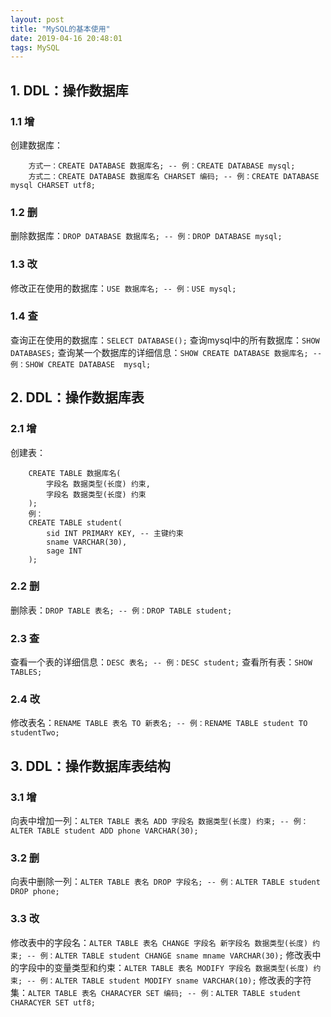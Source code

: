 ```yaml
---
layout: post
title: "MySQL的基本使用"
date: 2019-04-16 20:48:01
tags: MySQL
---
```


## 1. DDL：操作数据库
### 1.1 增
创建数据库：
```
    方式一：CREATE DATABASE 数据库名; -- 例：CREATE DATABASE mysql;
    方式二：CREATE DATABASE 数据库名 CHARSET 编码; -- 例：CREATE DATABASE mysql CHARSET utf8;
```
### 1.2 删
删除数据库：`DROP DATABASE 数据库名; -- 例：DROP DATABASE mysql;`
### 1.3 改
修改正在使用的数据库：`USE 数据库名; -- 例：USE mysql;`
### 1.4 查
查询正在使用的数据库：`SELECT DATABASE();`
查询mysql中的所有数据库：`SHOW DATABASES;`
查询某一个数据库的详细信息：`SHOW CREATE DATABASE 数据库名; -- 例：SHOW CREATE DATABASE  mysql;`

## 2. DDL：操作数据库表
### 2.1 增
创建表：
```
    CREATE TABLE 数据库名(
        字段名 数据类型(长度) 约束,
        字段名 数据类型(长度) 约束
    );
    例：
    CREATE TABLE student(
        sid INT PRIMARY KEY, -- 主键约束
        sname VARCHAR(30),
        sage INT
    );
```

### 2.2 删
删除表：`DROP TABLE 表名; -- 例：DROP TABLE student;`
### 2.3 查
查看一个表的详细信息：`DESC 表名; -- 例：DESC student;`
查看所有表：`SHOW TABLES;`
### 2.4 改
修改表名：`RENAME TABLE 表名 TO 新表名; -- 例：RENAME TABLE student TO studentTwo;`

## 3. DDL：操作数据库表结构
### 3.1 增
向表中增加一列：`ALTER TABLE 表名 ADD 字段名 数据类型(长度) 约束; -- 例：ALTER TABLE student ADD phone VARCHAR(30);`
### 3.2 删
向表中删除一列：`ALTER TABLE 表名 DROP 字段名; -- 例：ALTER TABLE student DROP phone;`
### 3.3 改
修改表中的字段名：`ALTER TABLE 表名 CHANGE 字段名 新字段名 数据类型(长度) 约束; -- 例：ALTER TABLE student CHANGE sname mname VARCHAR(30);`
修改表中的字段中的变量类型和约束：`ALTER TABLE 表名 MODIFY 字段名 数据类型(长度) 约束; -- 例：ALTER TABLE student MODIFY sname VARCHAR(10);`
修改表的字符集：`ALTER TABLE 表名 CHARACYER SET 编码; -- 例：ALTER TABLE student CHARACYER SET utf8;`


